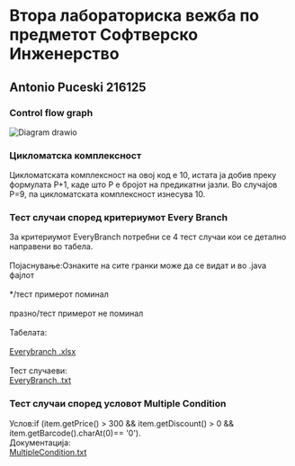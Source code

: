 # Втора лабораториска вежба по предметот Софтверско Инженерство


## Antonio Puceski 216125




### Control flow graph

![Diagram drawio](https://github.com/Ton4ee/SI_2024_lab2_216125/assets/166876423/e97a08e4-29e4-4711-9950-e8dbb3530c79)


### Цикломатска комплексност

  Цикломатската комплексност на овој код е 10, истата ја добив преку формулата P+1, каде што P е бројот на предикатни јазли. Во случајoв P=9, па цикломатската комплексност изнесува 10.


### Тест случаи според критериумот Every Branch

За критериумот EveryBranch потребни се 4 тест случаи кои се детално направени во табела. <br />
<br />
Појаснување:Ознаките на сите гранки може да се видат и во .java фајлот <br />
<br />
*/тест примерот поминал <br />
<br />
празно/тест примерот не поминал <br />
<br />
Табелата: <br />
<br />
[Everybranch .xlsx](https://github.com/Ton4ee/SI_2024_lab2_216125/files/15448879/Everybranch.xlsx) <br />
<br />
Тест случаеви:
<br />
[EveryBranch..txt](https://github.com/Ton4ee/SI_2024_lab2_216125/files/15447844/EveryBranch.txt)

### Тест случаи според условот Multiple Condition
Услов:if (item.getPrice() > 300 && item.getDiscount() > 0 && item.getBarcode().charAt(0)== '0'). 
<br />
Документација:
<br />
[MultipleCondition.txt](https://github.com/Ton4ee/SI_2024_lab2_216125/files/15447915/MultipleCondition.txt)
<br />

